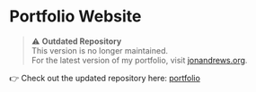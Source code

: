 # Portfolio Website

> ⚠️ **Outdated Repository**  
> This version is no longer maintained.  
> For the latest version of my portfolio, visit [jonandrews.org](https://jonandrews.org).

👉 Check out the updated repository here: [portfolio](https://github.com/jawndrews/portfolio)

